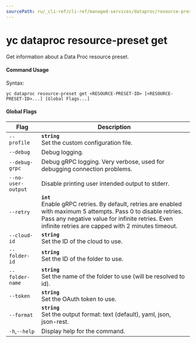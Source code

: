 ```yaml
---
sourcePath: ru/_cli-ref/cli-ref/managed-services/dataproc/resource-preset/get.md
---
```

# yc dataproc resource-preset get

Get information about a Data Proc resource preset.

#### Command Usage

Syntax: 

`yc dataproc resource-preset get <RESOURCE-PRESET-ID> [<RESOURCE-PRESET-ID>...] [Global Flags...]`

#### Global Flags

| Flag | Description |
|----|----|
|`--profile`|<b>`string`</b><br/>Set the custom configuration file.|
|`--debug`|Debug logging.|
|`--debug-grpc`|Debug gRPC logging. Very verbose, used for debugging connection problems.|
|`--no-user-output`|Disable printing user intended output to stderr.|
|`--retry`|<b>`int`</b><br/>Enable gRPC retries. By default, retries are enabled with maximum 5 attempts. Pass 0 to disable retries. Pass any negative value for infinite retries. Even infinite retries are capped with 2 minutes timeout.|
|`--cloud-id`|<b>`string`</b><br/>Set the ID of the cloud to use.|
|`--folder-id`|<b>`string`</b><br/>Set the ID of the folder to use.|
|`--folder-name`|<b>`string`</b><br/>Set the name of the folder to use (will be resolved to id).|
|`--token`|<b>`string`</b><br/>Set the OAuth token to use.|
|`--format`|<b>`string`</b><br/>Set the output format: text (default), yaml, json, json-rest.|
|`-h`,`--help`|Display help for the command.|
